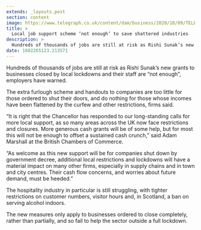 ```yaml
--- 
extends: _layouts.post 
section: content 
image: https://www.telegraph.co.uk/content/dam/business/2020/10/09/TELEMMGLPICT000234664067_trans_NvBQzQNjv4BqgsaO8O78rhmZrDxTlQBjdO0Jyi0jPPD6Zx1hiwTPhlc.jpeg?impolicy=logo-overlay 
title: > 
  Local job support scheme ‘not enough’ to save shattered industries 
description: > 
  Hundreds of thousands of jobs are still at risk as Rishi Sunak’s new grants to businesses closed by local lockdowns and their staff are “not enough”, employers have warned.The extra furlough scheme and handouts to companies are too little for those ordered to shut their doors, and do nothing for those whose incomes have been flattened by the curfew and other restrictions, firms said.“It is right that the Chancellor has responded to our long-standing calls for more local support, as so many areas across the UK now face restrictions and closures.More generous cash grants will be of some help, but for most this will not be enough to offset a sustained cash crunch,” said Adam Marshall at the British Chambers of Commerce.The new measures only apply to businesses ordered to close completely, rather than partially, and so fail to help the sector outside a full lockdown. 
date: 1602265123.213571 
--- 
```

Hundreds of thousands of jobs are still at risk as Rishi Sunak’s new grants to businesses closed by local lockdowns and their staff are “not enough”, employers have warned.

The extra furlough scheme and handouts to companies are too little for those ordered to shut their doors, and do nothing for those whose incomes have been flattened by the curfew and other restrictions, firms said.

“It is right that the Chancellor has responded to our long-standing calls for more local support, as so many areas across the UK now face restrictions and closures. More generous cash grants will be of some help, but for most this will not be enough to offset a sustained cash crunch,” said Adam Marshall at the British Chambers of Commerce.

“As welcome as this new support will be for companies shut down by government decree, additional local restrictions and lockdowns will have a material impact on many other firms, especially in supply chains and in town and city centres. Their cash flow concerns, and worries about future demand, must be heeded.”

The hospitality industry in particular is still struggling, with tighter restrictions on customer numbers, visitor hours and, in Scotland, a ban on serving alcohol indoors.

The new measures only apply to businesses ordered to close completely, rather than partially, and so fail to help the sector outside a full lockdown.